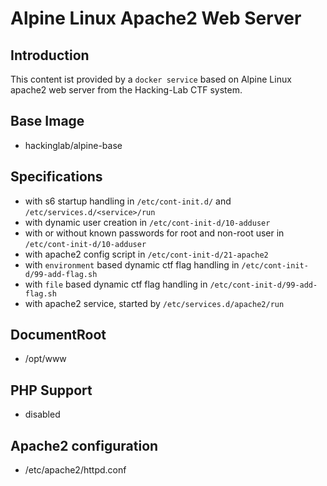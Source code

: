 # Alpine Linux Apache2 Web Server
## Introduction
This content ist provided by a `docker service` based on Alpine Linux apache2 web server from the Hacking-Lab CTF system. 

## Base Image
* hackinglab/alpine-base

## Specifications
* with s6 startup handling in `/etc/cont-init.d/` and `/etc/services.d/<service>/run`
* with dynamic user creation  in `/etc/cont-init-d/10-adduser`
* with or without known passwords for root and non-root user in `/etc/cont-init-d/10-adduser`
* with apache2 config script in `/etc/cont-init-d/21-apache2`
* with `environment` based dynamic ctf flag handling in `/etc/cont-init-d/99-add-flag.sh`
* with `file` based dynamic ctf flag handling in `/etc/cont-init-d/99-add-flag.sh`
* with apache2 service, started by `/etc/services.d/apache2/run`

## DocumentRoot
* /opt/www

## PHP Support
* disabled

## Apache2 configuration
* /etc/apache2/httpd.conf





